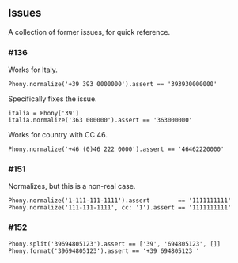 ## Issues

A collection of former issues, for quick reference.

### #136

Works for Italy.

    Phony.normalize('+39 393 0000000').assert == '393930000000'

Specifically fixes the issue.

    italia = Phony['39']
    italia.normalize('363 000000').assert == '363000000'

Works for country with CC 46.

    Phony.normalize('+46 (0)46 222 0000').assert == '46462220000'

### #151

Normalizes, but this is a non-real case.

    Phony.normalize('1-111-111-1111').assert        == '1111111111'
    Phony.normalize('111-111-1111', cc: '1').assert == '1111111111'

### #152



    Phony.split('39694805123').assert == ['39', '694805123', []]
    Phony.format('39694805123').assert == '+39 694805123 '